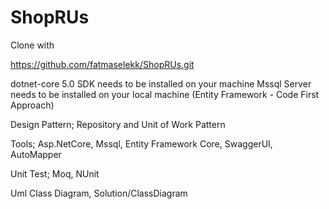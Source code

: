 # ShopRUs
Clone with

https://github.com/fatmaselekk/ShopRUs.git

dotnet-core 5.0 SDK needs to be installed on your machine
Mssql Server needs to be installed on your local machine (Entity Framework - Code First Approach)

Design Pattern;
  Repository and 
  Unit of Work Pattern
  
 Tools; Asp.NetCore, Mssql, Entity Framework Core, SwaggerUI, AutoMapper
 
 Unit Test; Moq, NUnit

 Uml Class Diagram, Solution/ClassDiagram
